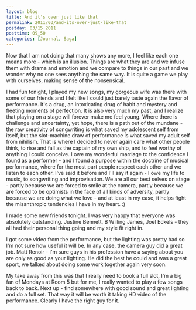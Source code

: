 ```yaml
---
layout: blog
title: And it's over just like that
permalink: 2011/03/and-its-over-just-like-that
postday: 03/15 2011
posttime: 09_50
categories: [Journal, Saga]
---
```


Now that I am not doing that many shows any more, I feel like each one means more - which is an illusion. Things are what they are and we infuse them with drama and emotion and we compare to things in our past and we wonder why no one sees anything the same way. It is quite a game we play with ourselves, making sense of the nonsensical.

I had fun tonight, I played my new songs, my gorgeous wife was there with some of our friends and I felt like I could just barely taste again the flavor of performance. It's a drug, an intoxicating drug of habit and mystery and fleeting moments of perfection. It is also very much my past, and I realize that playing on a stage will forever make me feel young. Where there is challenge and uncertainty, yet hope, there is a path out of the mundane - the raw creativity of songwriting is what saved my adolescent self from itself, but the slot-machine draw of performance is what saved my adult self from nihilism. That is where I decided to never again care what other people think, to rise and fall as the captain of my own ship, and to feel worthy of anything I could conceive. I owe my wonderful marriage to the confidence I found as a performer - and I found a purpose within the doctrine of musical performance, where for the most part people respect each other and we listen to each other. I've said it before and I'll say it again - I owe my life to music, to songwriting and improvisation. We are all our best selves on stage - partly because we are forced to smile at the camera, partly because we are forced to be optimists in the face of all kinds of adversity, partly because we are doing what we love - and at least in my case, it helps fight the misanthropic tendencies I have in my heart. :)

I made some new friends tonight. I was very happy that everyone was absolutely outstanding. Justine Bennett, B Willing James, Joel Eckels - they all had their personal thing going and my style fit right in.

I got some video from the performance, but the lighting was pretty bad so I'm not sure how useful it will be. In any case, the camera guy did a great job. Matt Renoir - I'm sure guys in his profession have a saying about you are only as good as your lighting. He did the best he could and was a great sport, we talked about doing some work together again very soon.

My take away from this was that I really need to book a full slot, I'm a big fan of Mondays at Room 5 but for me, I really wanted to play a few songs back to back. Next up - find somewhere with good sound and great lighting and do a full set. That way it will be worth it taking HD video of the performance. Clearly I have the right guy for it.
